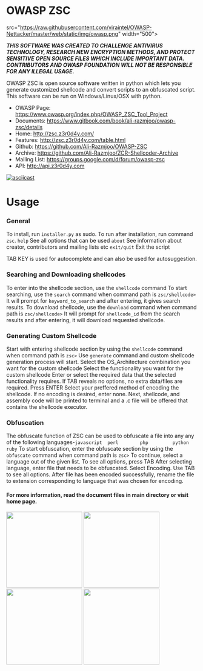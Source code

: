 OWASP ZSC
=========

src="https://raw.githubusercontent.com/viraintel/OWASP-Nettacker/master/web/static/img/owasp.png" width="500">

***THIS SOFTWARE WAS CREATED TO CHALLENGE ANTIVIRUS TECHNOLOGY, RESEARCH NEW ENCRYPTION METHODS, AND PROTECT SENSITIVE OPEN SOURCE FILES WHICH INCLUDE IMPORTANT DATA. CONTRIBUTORS AND OWASP FOUNDATION WILL NOT BE RESPONSIBLE FOR ANY ILLEGAL USAGE.***


OWASP ZSC is open source software written in python which lets you generate customized shellcode and convert scripts to an obfuscated script. This software can be run on Windows/Linux/OSX with python.

 * OWASP Page: https://www.owasp.org/index.php/OWASP_ZSC_Tool_Project
 * Documents: https://www.gitbook.com/book/ali-razmjoo/owasp-zsc/details
 * Home: http://zsc.z3r0d4y.com/
 * Features: http://zsc.z3r0d4y.com/table.html
 * Github: https://github.com/Ali-Razmjoo/OWASP-ZSC
 * Archive: https://github.com/Ali-Razmjoo/ZCR-Shellcoder-Archive
 * Mailing List: https://groups.google.com/d/forum/owasp-zsc
 * API: http://api.z3r0d4y.com

[![asciicast](https://asciinema.org/a/90674.png)](https://asciinema.org/a/90674)

# Usage
### General
To install, run ```installer.py``` as sudo. 
To run after installation, run command ```zsc```.
``` help ``` See all options that can be used
```about``` See information about creator, contributors and mailing lists etc
```exit/quit``` Exit the script

TAB KEY is used for autocomplete and can also be used for autosuggestion.

### Searching and Downloading shellcodes
To enter into the shellcode section, use the ```shellcode``` command
To start searching, use the ```search``` command when command path is ```zsc/shellcode>```
It will prompt for ```keyword_to_search``` and after entering, it gives search results.
To download shellcode, use the ```download``` command when command path is ```zsc/shellcode>```
It will prompt for ```shellcode_id``` from the search results and after entering, it will download requested shellcode.

### Generating Custom Shellcode
Start with entering shellcode section by using the ```shellcode``` command when command path is ```zsc>```
Use ```generate``` command and custom shellcode generation process will start.
Select the OS_Architecture combination you want for the custom shellcode
Select the functionality you want for the custom shellcode
Enter or select the required data that the selected functionality requires.
If TAB reveals no options, no extra data/files are required. Press ENTER
Select your preffered method of encoding the shellcode. If no encoding is desired, enter none.
Next, shellcode, and assembly code will be printed to terminal and a .c file will be offered that contains the shellcode executor.

### Obfuscation 
The obfuscate function of ZSC can be used to obfuscate a file into any any of the following languages-```javascript  perl        php         python      ruby```
To start obfuscation, enter the obfuscate section by using the ```obfuscate``` command when command path is ```zsc>```
To continue, select a language out of the given list. To see all options, press TAB
After selecting language, enter file that needs to be obfuscated. 
Select Encoding. Use TAB to see all options. 
After file has been encoded successfully, rename the file to extension corresponding to language that was chosen for encoding.


#### For more information, read the document files in main directory or visit home page.


<img src="https://betanews.com/wp-content/uploads/2016/03/vertical-GSoC-logo.jpg" width="200"></img>   <img src="https://l4w.io/wp-content/uploads/2015/04/defcon.png" width="200"></img>   <img src="https://www.blackhat.com/images/page-graphics-usa-15/logos/bh_logo_white_onblack.png" width="200"></img>   <img src="https://3.bp.blogspot.com/-RUtlkIy5EeE/WSaQCTyMKWI/AAAAAAAAAWc/pJ3tWmnJt08ynKZo-y631ToxEY3F48QiACLcB/s1600/code%2Bsprint%2Blogo.png" width="200"></img>
